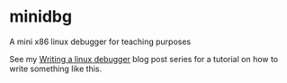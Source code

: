 # minidbg
A mini x86 linux debugger for teaching purposes

See my [Writing a linux debugger](http://blog.tartanllama.xyz/c++/2017/03/21/writing-a-linux-debugger-setup/) blog post series for a tutorial on how to write something like this.
